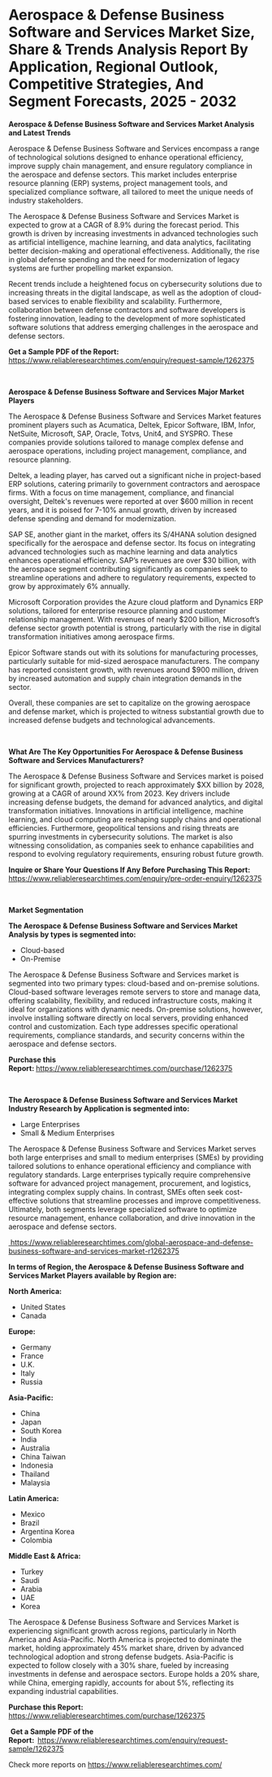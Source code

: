 <p><h1>Aerospace & Defense Business Software and Services Market Size, Share & Trends Analysis Report By Application, Regional Outlook, Competitive Strategies, And Segment Forecasts, 2025 - 2032</h1></p><p><strong>Aerospace & Defense Business Software and Services Market Analysis and Latest Trends</strong></p>
<p><p>Aerospace & Defense Business Software and Services encompass a range of technological solutions designed to enhance operational efficiency, improve supply chain management, and ensure regulatory compliance in the aerospace and defense sectors. This market includes enterprise resource planning (ERP) systems, project management tools, and specialized compliance software, all tailored to meet the unique needs of industry stakeholders.</p><p>The Aerospace & Defense Business Software and Services Market is expected to grow at a CAGR of 8.9% during the forecast period. This growth is driven by increasing investments in advanced technologies such as artificial intelligence, machine learning, and data analytics, facilitating better decision-making and operational effectiveness. Additionally, the rise in global defense spending and the need for modernization of legacy systems are further propelling market expansion.</p><p>Recent trends include a heightened focus on cybersecurity solutions due to increasing threats in the digital landscape, as well as the adoption of cloud-based services to enable flexibility and scalability. Furthermore, collaboration between defense contractors and software developers is fostering innovation, leading to the development of more sophisticated software solutions that address emerging challenges in the aerospace and defense sectors.</p></p>
<p><strong>Get a Sample PDF of the Report:&nbsp;</strong> <a href="https://www.reliableresearchtimes.com/enquiry/request-sample/1262375?utm_campaign=3040&utm_medium=2&utm_source=Github&utm_content=ia&utm_term=11032025&utm_id=aerospace-defense-business-software-and-services">https://www.reliableresearchtimes.com/enquiry/request-sample/1262375</a></p>
<p>&nbsp;</p>
<p><strong>Aerospace & Defense Business Software and Services Major Market Players</strong></p>
<p><p>The Aerospace & Defense Business Software and Services Market features prominent players such as Acumatica, Deltek, Epicor Software, IBM, Infor, NetSuite, Microsoft, SAP, Oracle, Totvs, Unit4, and SYSPRO. These companies provide solutions tailored to manage complex defense and aerospace operations, including project management, compliance, and resource planning.</p><p>Deltek, a leading player, has carved out a significant niche in project-based ERP solutions, catering primarily to government contractors and aerospace firms. With a focus on time management, compliance, and financial oversight, Deltek's revenues were reported at over $600 million in recent years, and it is poised for 7-10% annual growth, driven by increased defense spending and demand for modernization.</p><p>SAP SE, another giant in the market, offers its S/4HANA solution designed specifically for the aerospace and defense sector. Its focus on integrating advanced technologies such as machine learning and data analytics enhances operational efficiency. SAP’s revenues are over $30 billion, with the aerospace segment contributing significantly as companies seek to streamline operations and adhere to regulatory requirements, expected to grow by approximately 6% annually.</p><p>Microsoft Corporation provides the Azure cloud platform and Dynamics ERP solutions, tailored for enterprise resource planning and customer relationship management. With revenues of nearly $200 billion, Microsoft’s defense sector growth potential is strong, particularly with the rise in digital transformation initiatives among aerospace firms.</p><p>Epicor Software stands out with its solutions for manufacturing processes, particularly suitable for mid-sized aerospace manufacturers. The company has reported consistent growth, with revenues around $900 million, driven by increased automation and supply chain integration demands in the sector.</p><p>Overall, these companies are set to capitalize on the growing aerospace and defense market, which is projected to witness substantial growth due to increased defense budgets and technological advancements.</p></p>
<p>&nbsp;</p>
<p><strong>What Are The Key Opportunities For Aerospace & Defense Business Software and Services Manufacturers?</strong></p>
<p><p>The Aerospace & Defense Business Software and Services market is poised for significant growth, projected to reach approximately $XX billion by 2028, growing at a CAGR of around XX% from 2023. Key drivers include increasing defense budgets, the demand for advanced analytics, and digital transformation initiatives. Innovations in artificial intelligence, machine learning, and cloud computing are reshaping supply chains and operational efficiencies. Furthermore, geopolitical tensions and rising threats are spurring investments in cybersecurity solutions. The market is also witnessing consolidation, as companies seek to enhance capabilities and respond to evolving regulatory requirements, ensuring robust future growth.</p></p>
<p><strong>Inquire or Share Your Questions If Any Before Purchasing This Report:</strong> <a href="https://www.reliableresearchtimes.com/enquiry/pre-order-enquiry/1262375?utm_campaign=3040&utm_medium=2&utm_source=Github&utm_content=ia&utm_term=11032025&utm_id=aerospace-defense-business-software-and-services">https://www.reliableresearchtimes.com/enquiry/pre-order-enquiry/1262375</a></p>
<p>&nbsp;</p>
<p><strong>Market Segmentation</strong></p>
<p><strong>The Aerospace & Defense Business Software and Services Market Analysis by types is segmented into:</strong></p>
<p><ul><li>Cloud-based</li><li>On-Premise</li></ul></p>
<p><p>The Aerospace & Defense Business Software and Services market is segmented into two primary types: cloud-based and on-premise solutions. Cloud-based software leverages remote servers to store and manage data, offering scalability, flexibility, and reduced infrastructure costs, making it ideal for organizations with dynamic needs. On-premise solutions, however, involve installing software directly on local servers, providing enhanced control and customization. Each type addresses specific operational requirements, compliance standards, and security concerns within the aerospace and defense sectors.</p></p>
<p><strong>Purchase this Report:&nbsp;</strong><a href="https://www.reliableresearchtimes.com/purchase/1262375?utm_campaign=3040&utm_medium=2&utm_source=Github&utm_content=ia&utm_term=11032025&utm_id=aerospace-defense-business-software-and-services">https://www.reliableresearchtimes.com/purchase/1262375</a></p>
<p>&nbsp;</p>
<p><strong>The Aerospace & Defense Business Software and Services Market Industry Research by Application is segmented into:</strong></p>
<p><ul><li>Large Enterprises</li><li>Small & Medium Enterprises</li></ul></p>
<p><p>The Aerospace & Defense Business Software and Services Market serves both large enterprises and small to medium enterprises (SMEs) by providing tailored solutions to enhance operational efficiency and compliance with regulatory standards. Large enterprises typically require comprehensive software for advanced project management, procurement, and logistics, integrating complex supply chains. In contrast, SMEs often seek cost-effective solutions that streamline processes and improve competitiveness. Ultimately, both segments leverage specialized software to optimize resource management, enhance collaboration, and drive innovation in the aerospace and defense sectors.</p></p>
<p><a href="https://www.reliableresearchtimes.com/global-aerospace-and-defense-business-software-and-services-market-r1262375?utm_campaign=3040&utm_medium=2&utm_source=Github&utm_content=ia&utm_term=11032025&utm_id=aerospace-defense-business-software-and-services">&nbsp;https://www.reliableresearchtimes.com/global-aerospace-and-defense-business-software-and-services-market-r1262375</a></p>
<p><strong>In terms of Region, the Aerospace & Defense Business Software and Services Market Players available by Region are:</strong></p>
<p>
    <p> <strong> North America: </strong>
        <ul>
            <li>United States</li>
            <li>Canada</li>
        </ul>
        </p> 
    <p> <strong> Europe: </strong>
        <ul>
            <li>Germany</li>
            <li>France</li>
            <li>U.K.</li>
            <li>Italy</li>
            <li>Russia</li>
        </ul>
        </p> 
    <p> <strong> Asia-Pacific: </strong>
        <ul>
            <li>China</li>
            <li>Japan</li>
            <li>South Korea</li>
            <li>India</li>
            <li>Australia</li>
            <li>China Taiwan</li>
            <li>Indonesia</li>
            <li>Thailand</li>
            <li>Malaysia</li>
        </ul>
        </p> 
    <p> <strong> Latin America: </strong>
        <ul>
            <li>Mexico</li>
            <li>Brazil</li>
            <li>Argentina Korea</li>
            <li>Colombia</li>
        </ul>
        </p> 
    <p> <strong> Middle East & Africa: </strong>
        <ul>
            <li>Turkey</li>
            <li>Saudi</li>
            <li>Arabia</li>
            <li>UAE</li>
            <li>Korea</li>
        </ul>
    </p>
    </p>
<p><p>The Aerospace & Defense Business Software and Services Market is experiencing significant growth across regions, particularly in North America and Asia-Pacific. North America is projected to dominate the market, holding approximately 45% market share, driven by advanced technological adoption and strong defense budgets. Asia-Pacific is expected to follow closely with a 30% share, fueled by increasing investments in defense and aerospace sectors. Europe holds a 20% share, while China, emerging rapidly, accounts for about 5%, reflecting its expanding industrial capabilities.</p></p>
<p><strong>Purchase this Report: </strong><a href="https://www.reliableresearchtimes.com/purchase/1262375?utm_campaign=3040&utm_medium=2&utm_source=Github&utm_content=ia&utm_term=11032025&utm_id=aerospace-defense-business-software-and-services">https://www.reliableresearchtimes.com/purchase/1262375</a></p>
<p>&nbsp;<strong>Get a Sample PDF of the Report:&nbsp;&nbsp;</strong><a href="https://www.reliableresearchtimes.com/enquiry/request-sample/1262375?utm_campaign=3040&utm_medium=2&utm_source=Github&utm_content=ia&utm_term=11032025&utm_id=aerospace-defense-business-software-and-services">https://www.reliableresearchtimes.com/enquiry/request-sample/1262375</a></p>
<p><strong></strong></p>
<p>Check more reports on <a href="https://www.reliableresearchtimes.com/?utm_campaign=3040&utm_medium=2&utm_source=Github&utm_content=ia&utm_term=11032025&utm_id=aerospace-defense-business-software-and-services">https://www.reliableresearchtimes.com/</a></p>
